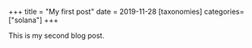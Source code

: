 +++
title = "My first post"
date = 2019-11-28
[taxonomies]
categories=["solana"]
+++

This is my second blog post.<!-- more -->
